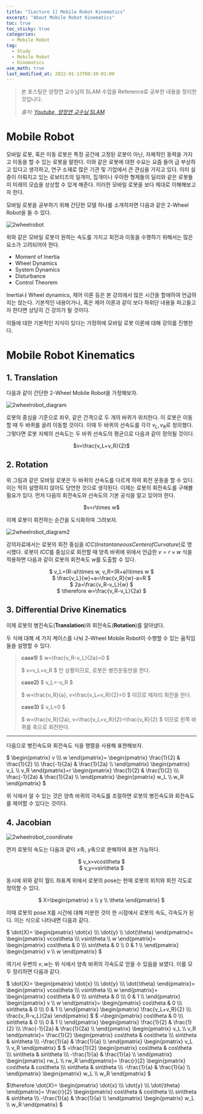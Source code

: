 ```yaml
---
title: "[Lecture 1] Mobile Robot Kinematics"
excerpt: "About Mobile Robot Kinematics"
toc: true
toc_sticky: true
categories:
  - Mobile Robot
tag:
  - Study
  - Mobile Robot
  - Kinematics
use_math: true
last_modified_at: 2022-01-13T00:30-01:00
---
```


> 본 포스팅은 양정연 교수님의 SLAM 수업을 Reference로 공부한 내용을 정리한 것입니다.
>
> *출처: [Youtube, 양정연 교수님 SLAM](https://www.youtube.com/watch?v=pY2Vppa_y38&list=PL3Ax8f2laJ6vU449FdgWlVl2VtizhDIfj)*


# Mobile Robot
모바일 로봇, 혹은 이동 로봇은 특정 공간에 고정된 로봇이 아닌, 자체적인 동력을 가지고 이동을 할 수 있는 로봇을 말한다. 이와 같은 로봇에 대한 수요는 요즘 들어 급 부상하고 있다고 생각하고, 연구 소재로 많은 기관 및 기업에서 큰 관심을 가지고 있다. 이미 실증이 이뤄지고 있는 로보티즈의 일개미, 집개미나 우아한 형제들의 딜리와 같은 로봇들이 미래의 모습을 상상할 수 있게 해준다. 이러한 모바일 로봇을 보다 제대로 이해해보고자 한다.

모바일 로봇을 공부하기 위해 간단한 모델 하나를 소개하자면 다음과 같은 2-Wheel Robot을 들 수 있다.

![2wheelrobot](/assets/images/mobile-robot-lec1/2wheelrobot.PNG)

위와 같은 모바일 로봇이 원하는 속도를 가지고 회전과 이동을 수행하기 위해서는 많은 요소가 고려되어야 한다.
- Moment of Inertia
- Wheel Dynamics
- System Dynamics
- Disturbance
- Control Theorem

Inertia나 Wheel dynamics, 제어 이론 등은 본 강의에서 많은 시간을 할애하여 언급하지는 않는다. 기본적인 내용이거나, 혹은 제어 이론과 같이 보다 하위단 내용을 파고들고자 한다면 상당히 긴 강의가 될 것이다.

이들에 대한 기본적인 지식이 있다는 가정하에 모바일 로봇 이론에 대해 강의를 진행한다.

# Mobile Robot Kinematics

## 1. Translation
다음과 같이 간단한 2-Wheel Mobile Robot을 가정해보자.

![2wheelrobot_diagram](/assets/images/mobile-robot-lec1/2wheelrobot_diagram.PNG)

로봇의 중심을 기준으로 좌우, 같은 간격으로 두 개의 바퀴가 위치한다. 이 로봇은 이동할 때 두 바퀴를 굴려 이동할 것이다. 이때 두 바퀴의 선속도를 각각 $v_L, v_R$로 정의했다. 그렇다면 로봇 자체의 선속도는 두 바퀴 선속도의 평균으로 다음과 같이 정의될 것이다.

<center> $v=\frac{v_L+v_R}{2}$ </center>

## 2. Rotation
위 그림과 같은 모바일 로봇은 두 바퀴의 선속도를 다르게 하여 회전 운동을 할 수 있다. 이는 딱히 설명하지 않아도 당연한 것으로 생각된다. 이제는 로봇의 회전속도를 구해볼 필요가 있다. 먼저 다음의 회전속도와 선속도의 기본 공식을 알고 있어야 한다.

<center> $v=r\times w$ </center>

이제 로봇이 회전하는 순간을 도식화하여 그려보자.

![2wheelrobot_diagram2](/assets/images/mobile-robot-lec1/2wheelrobot_diagram2.PNG)

강의자료에서는 로봇의 회전 중심을 $ICC(Instantaneous Center of Curvature)$로 명시했다. 로봇이 $ICC$를 중심으로 회전할 때 양측 바퀴에 위에서 언급한 $v=r\times w$ 식을 적용하면 다음과 같이 로봇의 회전속도 $w$를 도출할 수 있다.

<center> $ v_L=(R-a)\times w, v_R=(R+a)\times w $ </center>
<center> $ \frac{v_L}{w}+a=\frac{v_R}{w}-a=R $ </center>
<center> $ 2a=\frac{v_R-v_L}{w} $ </center>
<center> $ \therefore w=\frac{v_R-v_L}{2a} $ </center>

## 3. Differential Drive Kinematics
이제 로봇의 병진속도(**Translation**)와 회전속도(**Rotation**)를 알아냈다.

두 식에 대해 세 가지 케이스를 나눠 2-Wheel Mobile Robot이 수행할 수 있는 움직임들을 설명할 수 있다.

> **case1)** $ w=\frac{v_R-v_L}{2a}=0 $
> 
> $ v=v_L=v_R $ 인 상황이므로, 로봇은 병진운동만을 한다.
> 
> **case2)** $ v_L=-v_R $
>
> $ w=\frac{v_R}{a}, v=\frac{v_L+v_R}{2}=0 $ 이므로 제자리 회전을 한다.
>
> **case3)** $ v_L=0 $
>
> $ w=\frac{v_R}{2a}, v=\frac{v_L+v_R}{2}=\frac{v_R}{2} $ 이므로 왼쪽 바퀴를 축으로 회전한다.

---

다음으로 병진속도와 회전속도 식을 행렬을 사용해 표현해보자.

$ \begin{pmatrix}
v
 \\\\\\
w
\end{pmatrix}=
\begin{pmatrix}
\frac{1}{2} & \frac{1}{2} \\\\\\
\frac{-1}{2a} & \frac{1}{2a} \\\\
\end{pmatrix}
\begin{pmatrix}
v_L \\\\ v_R
\end{pmatrix}=r
\begin{pmatrix}
\frac{1}{2} & \frac{1}{2} \\\\\\
\frac{-1}{2a} & \frac{1}{2a} \\\\
\end{pmatrix}
\begin{pmatrix}
w_L \\\\ w_R
\end{pmatrix} $

위 식에서 알 수 있는 것은 양측 바퀴의 각속도를 조절하면 로봇의 병진속도와 회전속도를 제어할 수 있다는 것이다.

## 4. Jacobian
![2wheelrobot_coordinate](/assets/images/mobile-robot-lec1/2wheelrobot_coordinate.PNG)

먼저 로봇의 속도는 다음과 같이 $x$축, $y$축으로 분해하여 표현 가능하다.
<center> $ v_x=vcos\theta $ </center>
<center> $ v_y=vsin\theta $ </center>

동시에 위와 같이 월드 좌표계 위에서 로봇의 pose는 현재 로봇의 위치와 회전 각도로 정의할 수 있다.
<center> $ X=\begin{pmatrix}
x \\
y \\ \theta
\end{pmatrix} $ </center>

이때 로봇의 pose X를 시간에 대해 미분한 것이 한 시점에서 로봇의 속도, 각속도가 된다. 이는 식으로 나타내면 다음과 같다.

$ \dot{X}=
\begin{pmatrix}
\dot{x} \\\\\\
\dot{y} \\\\ 
\dot{\theta}
\end{pmatrix}=
\begin{pmatrix}
vcos\theta \\\\\\
vsin\theta \\\\ 
w
\end{pmatrix}=
\begin{pmatrix}
cos\theta & 0 \\\\\\
sin\theta & 0 \\\\
0 & 1 \\\\
\end{pmatrix}
\begin{pmatrix}
v \\\\ w
\end{pmatrix} $

여기서 우변의 $v, w$는 위 식에서 양측 바퀴의 각속도로 얻을 수 있음을 보였다. 이를 모두 정리하면 다음과 같다.

$ \dot{X}=
\begin{pmatrix}
\dot{x} \\\\\\
\dot{y} \\\\\\
\dot{\theta}
\end{pmatrix}=
\begin{pmatrix}
vcos\theta \\\\\\
vsin\theta \\\\\\
w
\end{pmatrix}=
\begin{pmatrix}
cos\theta & 0 \\\\\\
sin\theta & 0 \\\\\\
0 & 1 \\\\
\end{pmatrix}
\begin{pmatrix}
v \\\\ w
\end{pmatrix}=
\begin{pmatrix}
cos\theta & 0 \\\\\\
sin\theta & 0 \\\\\\
0 & 1 \\\\
\end{pmatrix}
\begin{pmatrix}
\frac{v_L+v_R}{2} \\\\\\
\frac{v_R-v_L}{2a}
\end{pmatrix} $
$ =\begin{pmatrix}
cos\theta & 0 \\\\\\
sin\theta & 0 \\\\\\
0 & 1 \\\\
\end{pmatrix}
\begin{pmatrix}
\frac{1}{2} & \frac{1}{2} \\\\\\
\frac{-1}{2a} & \frac{1}{2a} \\\\
\end{pmatrix}
\begin{pmatrix}
v_L \\\\ v_R
\end{pmatrix}=
\frac{1}{2}
\begin{pmatrix}
cos\theta & cos\theta \\\\\\
sin\theta & sin\theta \\\\\\
-\frac{1}{a} & \frac{1}{a} \\\\
\end{pmatrix}
\begin{pmatrix}
v_L \\\\ v_R
\end{pmatrix} $
$ =\frac{1}{2}
\begin{pmatrix}
cos\theta & cos\theta \\\\\\
sin\theta & sin\theta \\\\\\
-\frac{1}{a} & \frac{1}{a} \\\\
\end{pmatrix}
\begin{pmatrix}
rw_L \\\\ rw_R
\end{pmatrix}=
\frac{r}{2}
\begin{pmatrix}
cos\theta & cos\theta \\\\\\
sin\theta & sin\theta \\\\\\
-\frac{1}{a} & \frac{1}{a} \\\\
\end{pmatrix}
\begin{pmatrix}
w_L \\\\ w_R
\end{pmatrix} $

$\therefore \dot{X}=
\begin{pmatrix}
\dot{x} \\\\\\
\dot{y} \\\\\\
\dot{\theta}
\end{pmatrix}=
\frac{r}{2}
\begin{pmatrix}
cos\theta & cos\theta \\\\\\
sin\theta & sin\theta \\\\\\
-\frac{1}{a} & \frac{1}{a} \\\\
\end{pmatrix}
\begin{pmatrix}
w_L \\\\ w_R
\end{pmatrix} $
















